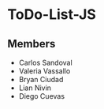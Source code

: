# ToDo-List-JS

## Members

- Carlos Sandoval
- Valeria Vassallo
- Bryan Ciudad
- Lian Nivin
- Diego Cuevas
